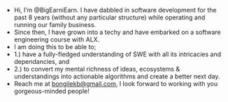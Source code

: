 - Hi, I’m @BigEarniEarn. I have dabbled in software development for the past 8 years (without any particular structure) while operating and running our family business.
- Since then, I have grown into a techy and have embarked on a software engineering course with ALX.
- I am doing this to be able to;
- 1.) have a fully-fledged understanding of SWE with all its intricacies and dependancies, and
- 2.) to convert my mental richness of ideas, ecosystems & understandings into actionable algorithms and create a better next day.
- Reach me at bongilekb@gmail.com, I look forward to working with you gorgeous-minded people!

